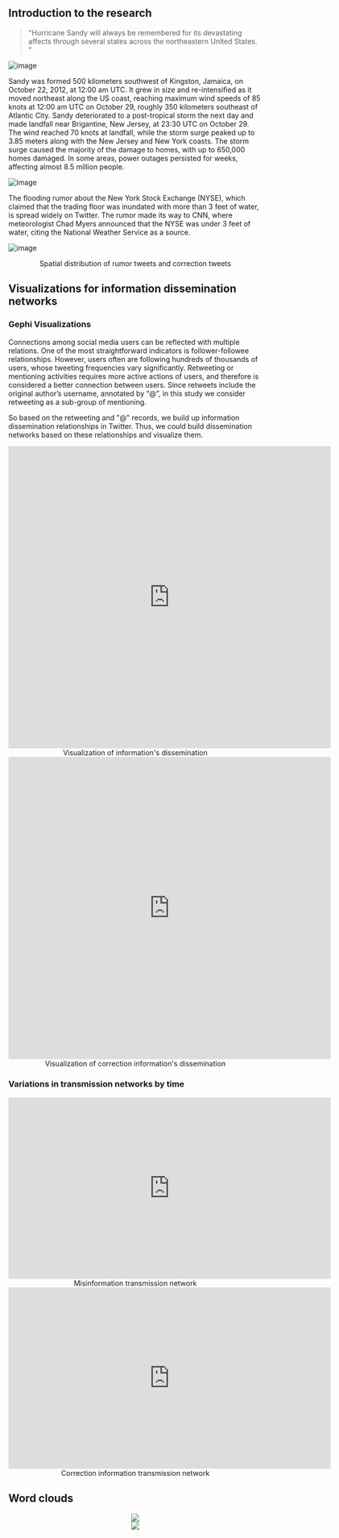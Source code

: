 ## Introduction to the research



> "Hurricane Sandy will always be remembered for its devastating affects through several states across the northeastern United States. "



![image](https://www.weather.gov/images/mfl/kml/sandy/hurricane-sandy.jpg)

Sandy was formed 500 kilometers southwest of Kingston, Jamaica, on October 22, 2012, at 12:00 am UTC. It grew in size and re-intensified as it moved northeast along the US coast, reaching maximum wind speeds of 85 knots at 12:00 am UTC on October 29, roughly 350 kilometers southeast of Atlantic City. Sandy deteriorated to a post-tropical storm the next day and made landfall near Brigantine, New Jersey, at 23:30 UTC on October 29. The wind reached 70 knots at landfall, while the storm surge peaked up to 3.85 meters along with the New Jersey and New York coasts. The storm surge caused the majority of the damage to homes, with up to 650,000 homes damaged. In some areas, power outages persisted for weeks, affecting almost 8.5 million people.



![image](https://i.imgur.com/kh0Wlxl.png)


The flooding rumor about the New York Stock Exchange (NYSE), which claimed that the trading floor was inundated with more than 3 feet of water, is spread widely on Twitter. The rumor made its way to CNN, where meteorologist Chad Myers announced that the NYSE was under 3 feet of water, citing the National Weather Service as a source.

![image](https://i.imgur.com/MriJs5E.png)

<center>Spatial distribution of rumor tweets and correction tweets</center>







## Visualizations for information dissemination networks

### Gephi Visualizations 

Connections among social media users can be reflected with multiple relations. One of the most straightforward indicators is follower-followee relationships. However, users often are following hundreds of thousands of users, whose tweeting frequencies vary significantly. Retweeting or mentioning activities requires more active actions of users, and therefore is considered a better connection between users. Since retweets include the original author’s username, annotated by “@”, in this study we consider retweeting as a sub-group of mentioning.

So based on the retweeting and "@" records, we build up information dissemination relationships in Twitter. Thus, we could build dissemination networks based on these relationships and visualize them.

<iframe width="640" height="600" src="https://yuh2k.github.io/Twitter-Social-Network-Analysis-of-Hurricane-Sandy-/Misinformation%20Network/ " frameborder="0" allow="accelerometer; autoplay; encrypted-media; gyroscope; picture-in-picture" allowfullscreen></iframe>

<center>Visualization of information's dissemination</center>


<iframe width="640" height="600" src="https://yuh2k.github.io/Twitter-Social-Network-Analysis-of-Hurricane-Sandy-/Correction%20Network/" frameborder="0" allow="accelerometer; autoplay; encrypted-media; gyroscope; picture-in-picture" allowfullscreen></iframe>


<center>Visualization of correction information's dissemination</center>



###  Variations in transmission networks by time

<iframe width="640" height="360" src="https://www.youtube.com/embed/Pa_hXfgaumM" title="YouTube video player" frameborder="0" allow="accelerometer; autoplay; clipboard-write; encrypted-media; gyroscope; picture-in-picture" allowfullscreen></iframe>
<center>Misinformation transmission network</center>




<iframe width="640" height="360" src="https://www.youtube.com/embed/z0NFjOD0tSU" title="YouTube video player" frameborder="0" allow="accelerometer; autoplay; clipboard-write; encrypted-media; gyroscope; picture-in-picture" allowfullscreen></iframe>
<center>Correction information transmission network</center>



## Word clouds

<div align=center>
<img src="https://i.imgur.com/74sVLXe.png" />
</div>

<div align=center>
<img src="https://i.imgur.com/5FboM13.png"/>
</div>
